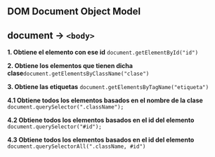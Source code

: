 ## DOM Document Object Model

## document -> `<body>`

**1. Obtiene el elemento con ese id** `document.getElementById("id")`

**2. Obtiene los elementos que tienen dicha clase**`document.getElementsByClassName("clase")`

**3. Obtiene las etiquetas** `document.getElementsByTagName("etiqueta")`

**4.1 Obtiene todos los elementos basados en el nombre de la clase** `document.querySelector(".className");`

**4.2 Obtiene todos los elementos basados en el id del elemento** `document.querySelector("#id");`

**4.3 Obtiene todos los elementos basados en el id del elemento** `document.querySelectorAll(".className, #id")`